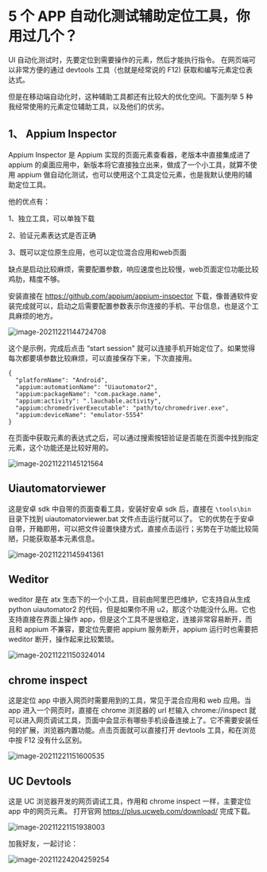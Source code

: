 # 5 个 APP 自动化测试辅助定位工具，你用过几个？

UI 自动化测试时，先要定位到需要操作的元素，然后才能执行指令。 在网页端可以非常方便的通过 devtools 工具（也就是经常说的 F12) 获取和编写元素定位表达式。



但是在移动端自动化时，这种辅助工具都还有比较大的优化空间。下面列举 5 种我经常使用的元素定位辅助工具，以及他们的优劣。



## 1、 Appium Inspector

Appium Inspector 是 Appium 实现的页面元素查看器，老版本中直接集成进了 appium 的桌面应用中，新版本将它直接独立出来，做成了一个小工具，就算不使用 appium 做自动化测试，也可以使用这个工具定位元素，也是我默认使用的辅助定位工具。

他的优点有：

1、独立工具，可以单独下载

2、验证元素表达式是否正确

3、既可以定位原生应用，也可以定位混合应用和web页面

缺点是启动比较麻烦，需要配置参数，响应速度也比较慢，web页面定位功能比较鸡肋，精度不够。



安装直接在 https://github.com/appium/appium-inspector 下载，像普通软件安装完成就可以，启动之后需要配置参数表示你连接的手机、平台信息，也是这个工具麻烦的地方。

![image-20211221144724708](https://yuztuchuang.oss-cn-beijing.aliyuncs.com/img/image-20211221144724708.png)



这个是示例，完成后点击 “start session" 就可以连接手机开始定位了。如果觉得每次都要填参数比较麻烦，可以直接保存下来，下次直接用。

```
{
  "platformName": "Android",
  "appium:automationName": "Uiautomator2",
  "appium:packageName": "com.package.name",
  "appium:activity": ".lauchable.activity",
  "appium:chromedriverExecutable": "path/to/chromedriver.exe",
  "appium:deviceName": "emulator-5554"
}
```



在页面中获取元素的表达式之后，可以通过搜索按钮验证是否能在页面中找到指定元素，这个功能还是比较好用的。

![image-20211221145121564](https://yuztuchuang.oss-cn-beijing.aliyuncs.com/img/image-20211221145121564.png)



## Uiautomatorviewer 

这是安卓 sdk 中自带的页面查看工具，安装好安卓 sdk 后，直接在 `\tools\bin` 目录下找到 uiautomatorviewer.bat 文件点击运行就可以了。 它的优势在于安卓自带，开箱即用，可以把文件设置快捷方式，直接点击运行；劣势在于功能比较简陋，只能获取基本元素信息。

![image-20211221145941361](https://yuztuchuang.oss-cn-beijing.aliyuncs.com/img/image-20211221145941361.png)



## Weditor

weditor 是在 atx 生态下的一个小工具，目前由阿里巴巴维护，它支持自从生成 python uiautomator2 的代码，但是如果你不用 u2，那这个功能没什么用。它也支持直接在界面上操作 app，但是这个工具不是很稳定，连接非常容易断开，而且和 appium 不兼容，要定位先要把 appium 服务断开，appium 运行时也需要把 weditor 断开，操作起来比较繁琐。

![image-20211221150324014](https://yuztuchuang.oss-cn-beijing.aliyuncs.com/img/image-20211221150324014.png)



## chrome inspect

这是定位 app 中嵌入网页时需要用到的工具，常见于混合应用和 web 应用。当 app 进入一个网页时，直接在 chrome 浏览器的 url 栏输入 chrome://inspect 就可以进入网页调试工具，页面中会显示有哪些手机设备连接上了。它不需要安装任何的扩展，浏览器内置功能。点击页面就可以直接打开 devtools 工具，和在浏览中按 F12 没有什么区别。

![image-20211221151600535](https://yuztuchuang.oss-cn-beijing.aliyuncs.com/img/image-20211221151600535.png)



## UC Devtools

这是 UC 浏览器开发的网页调试工具，作用和 chrome inspect 一样，主要定位 app 中的网页元素。 打开官网 https://plus.ucweb.com/download/ 完成下载。

![image-20211221151938003](https://yuztuchuang.oss-cn-beijing.aliyuncs.com/img/image-20211221151938003.png)



加我好友，一起讨论：

![image-20211224204259254](https://yuztuchuang.oss-cn-beijing.aliyuncs.com/img/image-20211224204259254.png)
